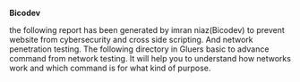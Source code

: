   **Bicodev**
 
  the following report has been generated by imran niaz(Bicodev) to prevent website from cybersecurity and cross side scripting. And network penetration testing. The following directory in Gluers basic to advance command from network testing. It will help you to understand how networks work and which command is for what kind of purpose. 
